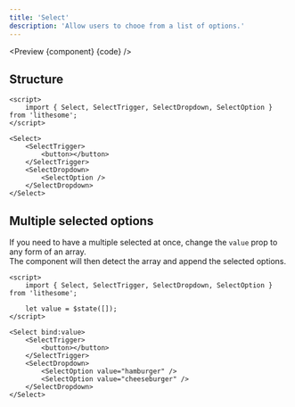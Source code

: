 ```yaml
---
title: 'Select'
description: 'Allow users to chooe from a list of options.'
---
```


<script>
	import {APITable, Preview} from '$site/index.ts';
	import {api, component, code} from '$ref/select';
</script>

<Preview {component} {code} />

## Structure

```svelte
<script>
	import { Select, SelectTrigger, SelectDropdown, SelectOption } from 'lithesome';
</script>

<Select>
	<SelectTrigger>
		<button></button>
	</SelectTrigger>
	<SelectDropdown>
		<SelectOption />
	</SelectDropdown>
</Select>
```

## Multiple selected options

If you need to have a multiple selected at once, change the `value` prop to any form of an array.  
The component will then detect the array and append the selected options.

```svelte
<script>
	import { Select, SelectTrigger, SelectDropdown, SelectOption } from 'lithesome';

	let value = $state([]);
</script>

<Select bind:value>
	<SelectTrigger>
		<button></button>
	</SelectTrigger>
	<SelectDropdown>
		<SelectOption value="hamburger" />
		<SelectOption value="cheeseburger" />
	</SelectDropdown>
</Select>
```

<APITable data={api} />
